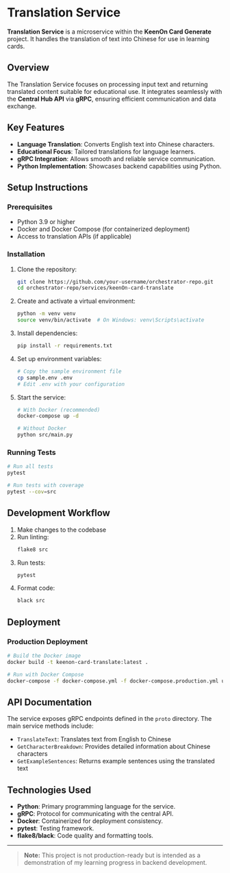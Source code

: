 # Translation Service

**Translation Service** is a microservice within the **KeenOn Card Generate** project. It handles the translation of text into Chinese for use in learning cards.

## Overview

The Translation Service focuses on processing input text and returning translated content suitable for educational use. It integrates seamlessly with the **Central Hub API** via **gRPC**, ensuring efficient communication and data exchange.

## Key Features
- **Language Translation**: Converts English text into Chinese characters.
- **Educational Focus**: Tailored translations for language learners.
- **gRPC Integration**: Allows smooth and reliable service communication.
- **Python Implementation**: Showcases backend capabilities using Python.

## Setup Instructions

### Prerequisites

- Python 3.9 or higher
- Docker and Docker Compose (for containerized deployment)
- Access to translation APIs (if applicable)

### Installation

1. Clone the repository:
   ```bash
   git clone https://github.com/your-username/orchestrator-repo.git
   cd orchestrator-repo/services/keenOn-card-translate
   ```

2. Create and activate a virtual environment:
   ```bash
   python -m venv venv
   source venv/bin/activate  # On Windows: venv\Scripts\activate
   ```

3. Install dependencies:
   ```bash
   pip install -r requirements.txt
   ```

4. Set up environment variables:
   ```bash
   # Copy the sample environment file
   cp sample.env .env
   # Edit .env with your configuration
   ```

5. Start the service:
   ```bash
   # With Docker (recommended)
   docker-compose up -d

   # Without Docker
   python src/main.py
   ```

### Running Tests

```bash
# Run all tests
pytest

# Run tests with coverage
pytest --cov=src
```

## Development Workflow

1. Make changes to the codebase
2. Run linting:
   ```bash
   flake8 src
   ```
3. Run tests:
   ```bash
   pytest
   ```
4. Format code:
   ```bash
   black src
   ```

## Deployment

### Production Deployment

```bash
# Build the Docker image
docker build -t keenon-card-translate:latest .

# Run with Docker Compose
docker-compose -f docker-compose.yml -f docker-compose.production.yml up -d
```

## API Documentation

The service exposes gRPC endpoints defined in the `proto` directory. The main service methods include:

- `TranslateText`: Translates text from English to Chinese
- `GetCharacterBreakdown`: Provides detailed information about Chinese characters
- `GetExampleSentences`: Returns example sentences using the translated text

## Technologies Used
- **Python**: Primary programming language for the service.
- **gRPC**: Protocol for communicating with the central API.
- **Docker**: Containerized for deployment consistency.
- **pytest**: Testing framework.
- **flake8/black**: Code quality and formatting tools.

---

> **Note:** This project is not production-ready but is intended as a demonstration of my learning progress in backend development.
